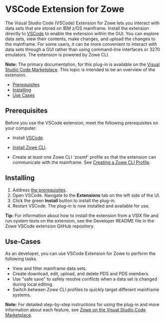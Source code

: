 # VSCode Extension for Zowe

The Visual Studio Code (VSCode) Extension for Zowe lets you interact with data sets that are stored on IBM z/OS mainframe. Install the extension directly to [VSCode](https://code.visualstudio.com/) to enable the extension within the GUI. You can explore data sets, view their contents, make changes, and upload the changes to the mainframe. For some users, it can be more convenient to interact with data sets through a GUI rather than using command-line interfaces or 3270 emulators. The extension is powered by Zowe CLI.

**Note:** The primary documentation, for this plug-in is available on the [Visual Studio Code Marketplace](https://marketplace.visualstudio.com/items?itemName=Zowe.vscode-extension-for-zowe). This topic is intended to be an overview of the extension.

  - [Prerequisites](#prerequisites)
  - [Installing](#installing)
  - [Use Cases](#use-cases)

## Prerequisites

Before you use the VSCode extension, meet the following prerequisites on your computer:

  - Install [VSCode](https://code.visualstudio.com/).

  - [Install Zowe CLI](cli-installcli.md).
  
  - Create at least one Zowe CLI 'zosmf' profile so that the extension can communicate with the mainframe. See [Creating a Zowe CLI Profile](cli-installcli.html#creating-a-zowe-cli-profile).

## Installing

1. Address [the prerequisites](#prerequisites).
2. Open VSCode. Navigate to the **Extensions** tab on the left side of the UI.
3. Click the green **Install** button to install the plug-in.
4. Restart VSCode. The plug-in is now installed and available for use.

**Tip:** For information about how to install the extension from a VSIX file and run system tests on the extension, see the Developer README file in the Zowe VSCode extension GitHub repository.

## Use-Cases

As an developer, you can use VSCode Extension for Zowe to perform the following tasks. 

- View and filter mainframe data sets.
- Create download, edit, upload, and delete PDS and PDS members.
- Use "safe save" to safely resolve conflicts when a data set is changed during local editing. 
- Switch between Zowe CLI profiles to quickly target different mainframe systems. 

**Note:** For detailed step-by-step instructions for using the plug-in and more information about each feature, see [Zowe on the Visual Studio Code Marketplace](https://marketplace.visualstudio.com/items?itemName=Zowe.vscode-extension-for-zowe).